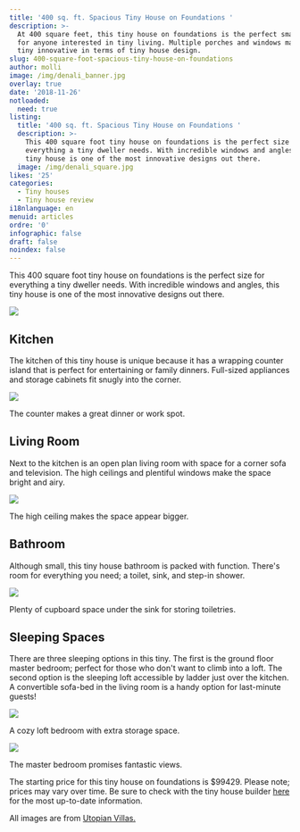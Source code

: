 ```yaml
---
title: '400 sq. ft. Spacious Tiny House on Foundations '
description: >-
  At 400 square feet, this tiny house on foundations is the perfect small space
  for anyone interested in tiny living. Multiple porches and windows make this
  tiny innovative in terms of tiny house design.
slug: 400-square-foot-spacious-tiny-house-on-foundations
author: molli
image: /img/denali_banner.jpg
overlay: true
date: '2018-11-26'
notloaded:
  need: true
listing:
  title: '400 sq. ft. Spacious Tiny House on Foundations '
  description: >-
    This 400 square foot tiny house on foundations is the perfect size for
    everything a tiny dweller needs. With incredible windows and angles, this
    tiny house is one of the most innovative designs out there. 
  image: /img/denali_square.jpg
likes: '25'
categories:
  - Tiny houses
  - Tiny house review
i18nlanguage: en
menuid: articles
ordre: '0'
infographic: false
draft: false
noindex: false
---
```

This 400 square foot tiny house on foundations is the perfect size for everything a tiny dweller needs. With incredible windows and angles, this tiny house is one of the most innovative designs out there. 

![](/img/denali_1.jpg)

## Kitchen

The kitchen of this tiny house is unique because it has a wrapping counter island that is perfect for entertaining or family dinners. Full-sized appliances and storage cabinets fit snugly into the corner. 

![](/img/denali_2.jpg)

<span class="figcaption">The counter makes a great dinner or work spot.</span>

## Living Room

Next to the kitchen is an open plan living room with space for a corner sofa and television. The high ceilings and plentiful windows make the space bright and airy. 

![](/img/denali_3.jpg)

<span class="figcaption">The high ceiling makes the space appear bigger.</span>

## Bathroom

Although small, this tiny house bathroom is packed with function. There's room for everything you need; a toilet, sink, and step-in shower. 

![](/img/denali_4.jpg)

<span class="figcaption">Plenty of cupboard space under the sink for storing toiletries.</span>

## Sleeping Spaces

There are three sleeping options in this tiny. The first is the ground floor master bedroom; perfect for those who don't want to climb into a loft. The second option is the sleeping loft accessible by ladder just over the kitchen. A convertible sofa-bed in the living room is a handy option for last-minute guests!

![](/img/denali_5.jpg)

<span class="figcaption">A cozy loft bedroom with extra storage space.</span>

![](/img/denali_6.jpg)

<span class="figcaption">The master bedroom promises fantastic views.</span>

The starting price for this tiny house on foundations is $99429. Please note; prices may vary over time. Be sure to check with the tiny house builder [here](http://www.utopian-villas.com/contact-about-us/) for the most up-to-date information.

All images are from [Utopian Villas.](http://www.utopian-villas.com/the_denali/)
